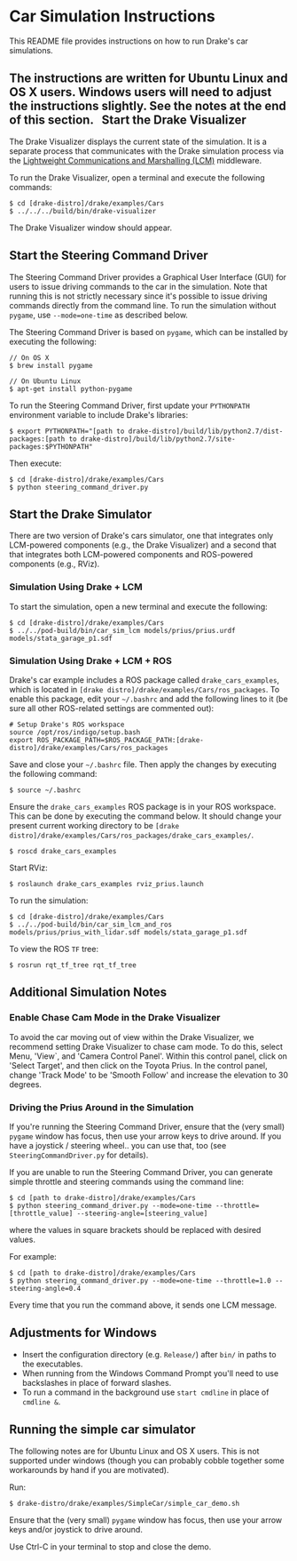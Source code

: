 Car Simulation Instructions
===========================

This README file provides instructions on how to run Drake's car simulations.

The instructions are written for Ubuntu Linux and OS X users. Windows users will
need to adjust the instructions slightly. See the notes at the end of this
section.
 
Start the Drake Visualizer
--------------------------

The Drake Visualizer displays the current state of the simulation. It is a
separate process that communicates with the Drake simulation process via the
[Lightweight Communications and Marshalling (LCM)](https://lcm-proj.github.io/)
middleware.

To run the Drake Visualizer, open a terminal and execute the following commands:

```
$ cd [drake-distro]/drake/examples/Cars
$ ../../../build/bin/drake-visualizer
```

The Drake Visualizer window should appear.

Start the Steering Command Driver
---------------------------------

The Steering Command Driver provides a Graphical User Interface (GUI) for users
to issue driving commands to the car in the simulation. Note that running this
is not strictly necessary since it's possible to issue driving commands directly
from the command line. To run the simulation without `pygame`, use `--mode=one-time`
as described below.

The Steering Command Driver is based on `pygame`, which can be installed by
executing the following:

```
// On OS X
$ brew install pygame

// On Ubuntu Linux
$ apt-get install python-pygame
```

To run the Steering Command Driver, first update your `PYTHONPATH` environment
variable to include Drake's libraries:

```
$ export PYTHONPATH="[path to drake-distro]/build/lib/python2.7/dist-packages:[path to drake-distro]/build/lib/python2.7/site-packages:$PYTHONPATH"
```

Then execute:

```
$ cd [drake-distro]/drake/examples/Cars
$ python steering_command_driver.py
```

Start the Drake Simulator
-------------------------

There are two version of Drake's cars simulator, one that integrates only
LCM-powered components (e.g., the Drake Visualizer) and a second that that
integrates both LCM-powered components and ROS-powered components (e.g., RViz).

### Simulation Using Drake + LCM

To start the simulation, open a new terminal and execute the following:

```
$ cd [drake-distro]/drake/examples/Cars
$ ../../pod-build/bin/car_sim_lcm models/prius/prius.urdf models/stata_garage_p1.sdf
```

### Simulation Using Drake + LCM + ROS

Drake's car example includes a ROS package called `drake_cars_examples`, which
is located in `[drake distro]/drake/examples/Cars/ros_packages`.
To enable this package, edit your `~/.bashrc` and add the following lines to it
(be sure all other ROS-related settings are commented out):

```
# Setup Drake's ROS workspace
source /opt/ros/indigo/setup.bash
export ROS_PACKAGE_PATH=$ROS_PACKAGE_PATH:[drake-distro]/drake/examples/Cars/ros_packages
```

Save and close your `~/.bashrc` file. Then apply the changes by executing the
following command:

```
$ source ~/.bashrc
```

Ensure the `drake_cars_examples` ROS package is in your ROS workspace. This can
be done by executing the command below. It should change your present
current working directory to be
`[drake distro]/drake/examples/Cars/ros_packages/drake_cars_examples/`.

```
$ roscd drake_cars_examples
```

Start RViz:

```
$ roslaunch drake_cars_examples rviz_prius.launch
```

To run the simulation:

```
$ cd [drake-distro]/drake/examples/Cars
$ ../../pod-build/bin/car_sim_lcm_and_ros models/prius/prius_with_lidar.sdf models/stata_garage_p1.sdf
```

To view the ROS `TF` tree:

```
$ rosrun rqt_tf_tree rqt_tf_tree
```

Additional Simulation Notes
---------------------------

### Enable Chase Cam Mode in the Drake Visualizer

To avoid the car moving out of view within the Drake Visualizer, we recommend
setting Drake Visualizer to chase cam mode.  To do this, select Menu, 'View`,
and 'Camera Control Panel'. Within this control panel, click on 'Select Target',
and then click on the Toyota Prius.  In the control panel, change 'Track Mode'
to be 'Smooth Follow' and increase the elevation to 30 degrees.

### Driving the Prius Around in the Simulation

If you're running the Steering Command Driver, ensure that the (very small)
`pygame` window has focus, then use your arrow keys to drive around. If you have
a joystick / steering wheel.. you can use that, too (see
`SteeringCommandDriver.py` for details).

If you are unable to run the Steering Command Driver, you can generate simple
throttle and steering commands using the command line:

```
$ cd [path to drake-distro]/drake/examples/Cars
$ python steering_command_driver.py --mode=one-time --throttle=[throttle_value] --steering-angle=[steering_value]
```
where the values in square brackets should be replaced with desired values.

For example:

```
$ cd [path to drake-distro]/drake/examples/Cars
$ python steering_command_driver.py --mode=one-time --throttle=1.0 --steering-angle=0.4
```

Every time that you run the command above, it sends one LCM message.


Adjustments for Windows
-----------------------
- Insert the configuration directory (e.g. `Release/`) after `bin/` in paths to
the executables.
- When running from the Windows Command Prompt you'll need to use backslashes in
place of forward slashes.
- To run a command in the background use `start cmdline` in place of `cmdline &`.

Running the simple car simulator
--------------------------------

The following notes are for Ubuntu Linux and OS X users.
This is not supported under windows (though you can probably cobble
together some workarounds by hand if you are motivated).

Run:
```
$ drake-distro/drake/examples/SimpleCar/simple_car_demo.sh
```

Ensure that the (very small) `pygame` window has focus, then use your
arrow keys and/or joystick to drive around.

Use Ctrl-C in your terminal to stop and close the demo.
